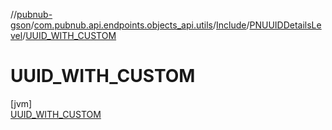//[pubnub-gson](../../../../../index.md)/[com.pubnub.api.endpoints.objects_api.utils](../../../index.md)/[Include](../../index.md)/[PNUUIDDetailsLevel](../index.md)/[UUID_WITH_CUSTOM](index.md)

# UUID_WITH_CUSTOM

[jvm]\
[UUID_WITH_CUSTOM](index.md)
